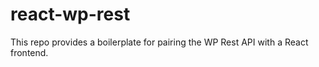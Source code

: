 # react-wp-rest
This repo provides a boilerplate for pairing the WP Rest API with a React frontend.
